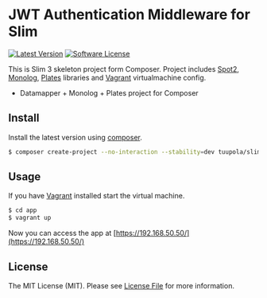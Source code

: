 # JWT Authentication Middleware for Slim

[![Latest Version](https://img.shields.io/packagist/v/tuupola/slim-skeleton.svg?style=flat-square)](https://github.com/tuupola/slim-skeleton/releases)
[![Software License](https://img.shields.io/badge/license-MIT-brightgreen.svg?style=flat-square)](LICENSE.md)

This is Slim 3 skeleton project form Composer. Project includes [Spot2](http://phpdatamapper.com/), [Monolog](https://github.com/Seldaek/monolog), [Plates](http://platesphp.com/) libraries and [Vagrant](https://www.vagrantup.com/) virtualmachine config.

+ Datamapper + Monolog + Plates project for Composer
## Install

Install the latest version using [composer](https://getcomposer.org/).

``` bash
$ composer create-project --no-interaction --stability=dev tuupola/slim-skeleton app
```

## Usage

If you have [Vagrant](https://www.vagrantup.com/) installed start the virtual machine.

``` bash
$ cd app
$ vagrant up
```

Now you can access the app at [https://192.168.50.50/](https://192.168.50.50/)

## License

The MIT License (MIT). Please see [License File](LICENSE.md) for more information.